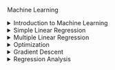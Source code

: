 Machine Learning

<details>
<summary>Introduction to Machine Learning</summary>
<br>
  
Machine Learning
- Implicit Programming vs Explicit Programming
- Use Cases of Machine Learning
- History of Machine Learning

Artificial Intelligence vs Machine Learning vs Deep Learning
- AI vs ML vs DL
- Why Machine Learning When We Have Deep Learning

Types of Machine Learning
- Based on Learning Style
  1. Supervised Machine Learning
  2. Unsupervised Machine Learning
  3. Semi-Supervised Learning
  4. Reinforcement Learning
- Based on How the Model is Trained or Updated
  1. Batch Learning (Offline Learning)
  2. Online Learning (Incremental Learning)
- Based on How a Machine Learning Algorithm Processes and Uses Data
  1. Instance-Based Learning
  2. Model-Based Learning

Machine Learning Challenges
  1. Data Collection
  2. Insufficient Data/Labelled Data
  3. Non-Representative Data
  4. Poor Quality Data
  5. Irrelevant Features
  6. Overfitting
  7. Underfitting
  8. Software Integration
  9. Offline Learning/Deployment
  10. Cost Involved

 Machine Learning Development Life Cycle
  1. Frame the Problem
  2. Gathering Data
  3. Data Preprocessing
  4. Exploratory Data Analysis (EDA)
  5. Feature Engineering & Selection
  6. Model Training, Evaluation & Selection
  7. Model Deployment
  8. Testing
  9. Optimize
</details>

<details>
<summary>Simple Linear Regression</summary>
<br>
  
Simple Linear Regression

- Introduction
- Mathematical Representation
- Objective
- Closed-Form Solution
- Non Closed-Form Solution (Gradient Descent)
- Training the Model
- Assumptions
- Use Cases
- Conclusion

Regression Metrics

1. Mean Squared Error (MSE)
2. Root Mean Squared Error (RMSE)
3. Mean Absolute Error (MAE)
4. Coefficient of Determination (R^2)
5. Adjusted (R^2)
6. Residual Sum of Squares (RSS)

- Derivation of the Closed-Form Solution for Simple Linear Regression
</details>

<details>
<summary>Multiple Linear Regression</summary>
<br>
  
Multiple Linear Regression

- Introduction
- The Multiple Linear Regression Equation
- Advantages & Disadvantages of MLS
- Is sklearn.linear_model.LinearRegression use this β = (XᵀX)⁻¹XᵀY
- SVD-based approach to fit the linear regression model
- Derivation of Multiple Linear Regression Coefficient Estimation Formula (Closed-Form Solution)

</details>

<details>
<summary>Optimization</summary>
<br>
  
- Function
- Multivariable Function
- Parameters
- ML models as Mathematical Function
- Parametric vs Non-parametric ML models
- Linear regression as a parametric ML model
- Loss Function
- How to select a good Loss Function
- Calculating parameters from a loss function
- Limitations and Challenges of OLS
- Convex Functions & Non-convex Functions
- Gradient Descent
- Common Challenges in Gradient Descent Optimization

</details>

<details>
<summary>Gradient Descent</summary>
<br>
  
- Definition of gradient descent
- Intuition behind gradient descent
- Cost function for linear regression
- Mathematical formulation of gradient descent
- Effect of learning rate
- Types of gradient descent

</details>

<details>
<summary>Regression Analysis</summary>
<br>

- Regression Analysis
- Why ML problems are a Statistical Inference Problems ?
- Inference Vs Prediction & Why regression analysis is required ?
- TSS, RSS and ESS
- Degree of Freedom
- F-statistic
- T-statistic
- Regression Results

</details>
